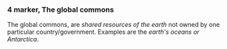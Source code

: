 ### 4 marker, The global commons

The global commons, are *shared resources of the earth* not owned by one particular country/government. Examples are the *earth's oceans or Antarctica*.
